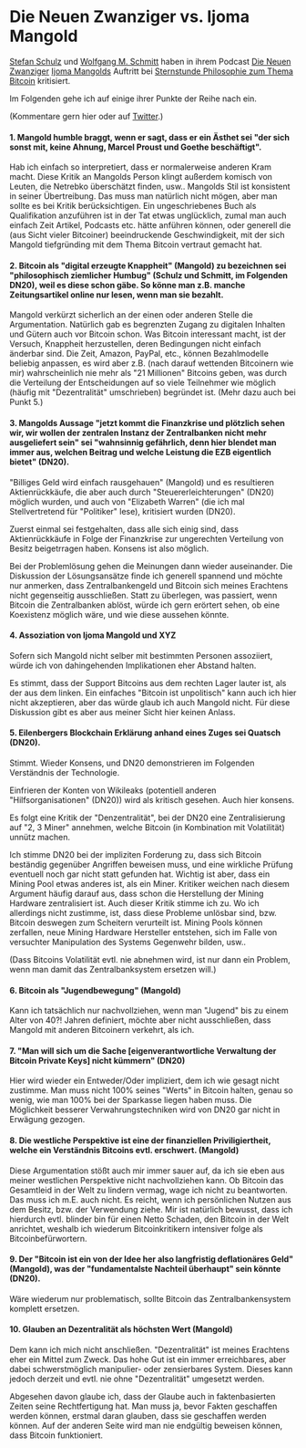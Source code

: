 # Die Neuen Zwanziger vs. Ijoma Mangold

[Stefan Schulz](https://twitter.com/friiyo) und [Wolfgang M. Schmitt](https://twitter.com/SchmittJunior) haben in ihrem Podcast [Die Neuen Zwanziger](https://neuezwanziger.de/2022/02/krieg-geld-macht-chips-act-bitcoin-wohnen-afrika/) [Ijoma Mangolds](https://twitter.com/IjomaMangold) Auftritt bei [Sternstunde Philosophie zum Thema Bitcoin](https://www.srf.ch/play/tv/sternstunde-philosophie/video/bitcoin---eine-neue-weltordnung?urn=urn:srf:video:23e0942f-45a7-4864-85fb-912e075f07ec) kritisiert.

Im Folgenden gehe ich auf einige ihrer Punkte der Reihe nach ein.

(Kommentare gern hier oder auf [Twitter](https://twitter.com/BitcoinUndScifi).)

#### 1. Mangold humble braggt, wenn er sagt, dass er ein Ästhet sei "der sich sonst mit, keine Ahnung, Marcel Proust und Goethe beschäftigt".

Hab ich einfach so interpretiert, dass er normalerweise anderen Kram macht. Diese Kritik an Mangolds Person klingt außerdem komisch von Leuten, die Netrebko überschätzt finden, usw..
Mangolds Stil ist konsistent in seiner Übertreibung. Das muss man natürlich nicht mögen, aber man sollte es bei Kritik berücksichtigen.
Ein ungeschriebenes Buch als Qualifikation anzuführen ist in der Tat etwas unglücklich, zumal man auch einfach Zeit Artikel, Podcasts etc. hätte anführen können, oder generell die (aus Sicht vieler Bitcoiner) beeindruckende Geschwindigkeit, mit der sich Mangold tiefgründing mit dem Thema Bitcoin vertraut gemacht hat.

#### 2. Bitcoin als "digital erzeugte Knappheit" (Mangold) zu bezeichnen sei "philosophisch ziemlicher Humbug" (Schulz und Schmitt, im Folgenden DN20), weil es diese schon gäbe. So könne man z.B. manche Zeitungsartikel online nur lesen, wenn man sie bezahlt.

Mangold verkürzt sicherlich an der einen oder anderen Stelle die Argumentation. Natürlich gab es begrenzten Zugang zu digitalen Inhalten und Gütern auch vor Bitcoin schon. Was Bitcoin interessant macht, ist der Versuch, Knappheit herzustellen, deren Bedingungen nicht einfach änderbar sind.
Die Zeit, Amazon, PayPal, etc., können Bezahlmodelle beliebig anpassen, es wird aber z.B. (nach darauf wettenden Bitcoinern wie mir) wahrscheinlich nie mehr als "21 Millionen" Bitcoins geben, was durch die Verteilung der Entscheidungen auf so viele Teilnehmer wie möglich (häufig mit "Dezentralität" umschrieben) begründet ist. (Mehr dazu auch bei Punkt 5.)

#### 3. Mangolds Aussage "jetzt kommt die Finanzkrise und plötzlich sehen wir, wir wollen der zentralen Instanz der Zentralbanken nicht mehr ausgeliefert sein" sei "wahnsinnig gefährlich, denn hier blendet man immer aus, welchen Beitrag und welche Leistung die EZB eigentlich bietet" (DN20).

"Billiges Geld wird einfach rausgehauen" (Mangold) und es resultieren Aktienrückkäufe, die aber auch durch "Steuererleichterungen" (DN20) möglich wurden, und auch von "Elizabeth Warren" (die ich mal Stellvertretend für "Politiker" lese), kritisiert wurden (DN20).

Zuerst einmal sei festgehalten, dass alle sich einig sind, dass Aktienrückkäufe in Folge der Finanzkrise zur ungerechten Verteilung von Besitz beigetrragen haben. Konsens ist also möglich.

Bei der Problemlösung gehen die Meinungen dann wieder auseinander. Die Diskussion der Lösungsansätze finde ich generell spannend und möchte nur anmerken, dass Zentralbankengeld und Bitcoin sich meines Erachtens nicht gegenseitig ausschließen.
Statt zu überlegen, was passiert, wenn Bitcoin die Zentralbanken ablöst, würde ich gern erörtert sehen, ob eine Koexistenz möglich wäre, und wie diese aussehen könnte.

#### 4. Assoziation von Ijoma Mangold und XYZ

Sofern sich Mangold nicht selber mit bestimmten Personen assoziiert, würde ich von dahingehenden Implikationen eher Abstand halten.

Es stimmt, dass der Support Bitcoins aus dem rechten Lager lauter ist, als der aus dem linken. Ein einfaches "Bitcoin ist unpolitisch" kann auch ich hier nicht akzeptieren, aber das würde glaub ich auch Mangold nicht. Für diese Diskussion gibt es aber aus meiner Sicht hier keinen Anlass.

#### 5. Eilenbergers Blockchain Erklärung anhand eines Zuges sei Quatsch (DN20).

Stimmt. Wieder Konsens, und DN20 demonstrieren im Folgenden Verständnis der Technologie.

Einfrieren der Konten von Wikileaks (potentiell anderen "Hilfsorganisationen" (DN20)) wird als kritisch gesehen. Auch hier konsens.

Es folgt eine Kritik der "Denzentralität", bei der DN20 eine Zentralisierung auf "2, 3 Miner" annehmen, welche Bitcoin (in Kombination mit Volatilität) unnütz machen.

Ich stimme DN20 bei der impliziten Forderung zu, dass sich Bitcoin beständig gegenüber Angriffen beweisen muss, und eine wirkliche Prüfung eventuell noch gar nicht statt gefunden hat.
Wichtig ist aber, dass ein Mining Pool etwas anderes ist, als ein Miner.
Kritiker weichen nach diesem Argument häufig darauf aus, dass schon die Herstellung der Mining Hardware zentralisiert ist.
Auch dieser Kritik stimme ich zu.
Wo ich allerdings nicht zustimme, ist, dass diese Probleme unlösbar sind, bzw. Bitcoin deswegen zum Scheitern verurteilt ist.
Mining Pools können zerfallen, neue Mining Hardware Hersteller entstehen, sich im Falle von versuchter Manipulation des Systems Gegenwehr bilden, usw..

(Dass Bitcoins Volatilität evtl. nie abnehmen wird, ist nur dann ein Problem, wenn man damit das Zentralbanksystem ersetzen will.)

#### 6. Bitcoin als "Jugendbewegung" (Mangold)

Kann ich tatsächlich nur nachvollziehen, wenn man "Jugend" bis zu einem Alter von 40?! Jahren definiert, möchte aber nicht ausschließen, dass Mangold mit anderen Bitcoinern verkehrt, als ich.

#### 7. "Man will sich um die Sache [eigenverantwortliche Verwaltung der Bitcoin Private Keys] nicht kümmern" (DN20)

Hier wird wieder ein Entweder/Oder impliziert, dem ich wie gesagt nicht zustimme. Man muss nicht 100% seines "Werts" in Bitcoin halten, genau so wenig, wie man 100% bei der Sparkasse liegen haben muss.
Die Möglichkeit besserer Verwahrungstechniken wird von DN20 gar nicht in Erwägung gezogen.

#### 8. Die westliche Perspektive ist eine der finanziellen Priviligiertheit, welche ein Verständnis Bitcoins evtl. erschwert. (Mangold)

Diese Argumentation stößt auch mir immer sauer auf, da ich sie eben aus meiner westlichen Perspektive nicht nachvollziehen kann.
Ob Bitcoin das Gesamtleid in der Welt zu lindern vermag, wage ich nicht zu beantworten. Das muss ich m.E. auch nicht. Es reicht, wenn ich persönlichen Nutzen aus dem Besitz, bzw. der Verwendung ziehe. Mir ist natürlich bewusst, dass ich hierdurch evtl. blinder bin für einen Netto Schaden, den Bitcoin in der Welt anrichtet, weshalb ich wiederum Bitcoinkritikern intensiver folge als Bitcoinbefürwortern.

#### 9. Der "Bitcoin ist ein von der Idee her also langfristig deflationäres Geld" (Mangold), was der "fundamentalste Nachteil überhaupt" sein könnte (DN20).

Wäre wiederum nur problematisch, sollte Bitcoin das Zentralbankensystem komplett ersetzen.

#### 10. Glauben an Dezentralität als höchsten Wert (Mangold)

Dem kann ich mich nicht anschließen. "Dezentralität" ist meines Erachtens eher ein Mittel zum Zweck. Das hohe Gut ist ein immer erreichbares, aber dabei schwerstmöglich manipulier- oder zensierbares System. Dieses kann jedoch derzeit und evtl. nie ohne "Dezentralität" umgesetzt werden.

Abgesehen davon glaube ich, dass der Glaube auch in faktenbasierten Zeiten seine Rechtfertigung hat. Man muss ja, bevor Fakten geschaffen werden können, erstmal daran glauben, dass sie geschaffen werden können. Auf der anderen Seite wird man nie endgültig beweisen können, dass Bitcoin funktioniert.
